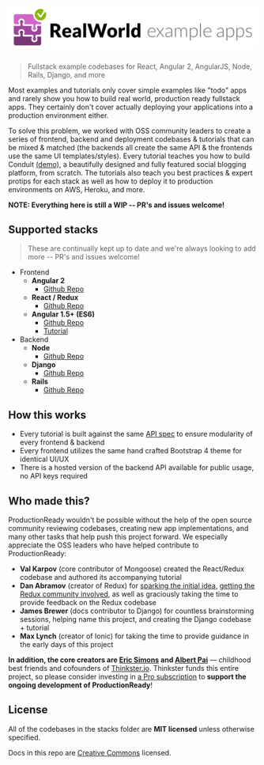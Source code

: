 # ![RealWorld Example Applications](media/realworld.png)

> Fullstack example codebases for React, Angular 2, AngularJS, Node, Rails, Django, and more

Most examples and tutorials only cover simple examples like "todo" apps and rarely show you how to build real world, production ready fullstack apps. They certainly don't cover actually deploying your applications into a production environment either.

To solve this problem, we worked with OSS community leaders to create a series of frontend, backend and deployment codebases & tutorials that can be mixed & matched (the backends all create the same API & the frontends use the same UI templates/styles). Every tutorial teaches you how to build Conduit [(demo)](https://demo.productionready.io), a beautifully designed and fully featured social blogging platform, from scratch. The tutorials also teach you best practices & expert protips for each stack as well as how to deploy it to production environments on AWS, Heroku, and more.

**NOTE: Everything here is still a WIP -- PR's and issues welcome!**

## Supported stacks
> These are continually kept up to date and we're always looking to add more -- PR's and issues welcome!

- Frontend
  - **Angular 2**
    - [Github Repo](https://github.com/GoThinkster/realworld-angular2-example-app)
  - **React / Redux**
    - [Github Repo](https://github.com/GoThinkster/realworld-react-redux-example-app)
  - **Angular 1.5+ (ES6)**
    - [Github Repo](https://github.com/gothinkster/productionready-angularjs-client)
    - [Tutorial](https://thinkster.io/angularjs-es6-tutorial)
- Backend
  - **Node**
    - [Github Repo](https://github.com/gothinkster/realworld-node-express-example-app)
  - **Django**
    - [Github Repo](https://github.com/gothinkster/realworld-django-example-app)
  - **Rails**
    - [Github Repo](https://github.com/gothinkster/realworld-rails-example-app)

## How this works

- Every tutorial is built against the same [API spec](API.md) to ensure modularity of every frontend & backend 
- Every frontend utilizes the same hand crafted Bootstrap 4 theme for identical UI/UX
- There is a hosted version of the backend API available for public usage, no API keys required


## Who made this?

ProductionReady wouldn't be possible without the help of the open source community reviewing codebases, creating new app implementations, and many other tasks that help push this project forward. We especially appreciate the OSS leaders who have helped contribute to ProductionReady:

- **Val Karpov** (core contributor of Mongoose) created the React/Redux codebase and authored its accompanying tutorial
- **Dan Abramov** (creator of Redux) for [sparking the initial idea](https://twitter.com/dan_abramov/status/692009757775896577), [getting the Redux community involved](https://github.com/reactjs/redux/issues/1353), as well as graciously taking the time to provide feedback on the Redux codebase
- **James Brewer** (docs contributor to Django) for countless brainstorming sessions, helping name this project, and creating the Django codebase + tutorial
- **Max Lynch** (creator of Ionic) for taking the time to provide guidance in the early days of this project

**In addition, the core creators are [Eric Simons](https://twitter.com/ericsimons40) and [Albert Pai](https://twitter.com/iamalbertpai)** &mdash; childhood best friends and cofounders of [Thinkster.io](https://thinkster.io). Thinkster funds this entire project, so please consider investing in [a Pro subscription](http://) to **support the ongoing development of ProductionReady**!



## License
All of the codebases in the stacks folder are **MIT licensed** unless otherwise specified.

Docs in this repo are [Creative Commons](https://creativecommons.org/licenses/by-nc-sa/4.0/) licensed.
